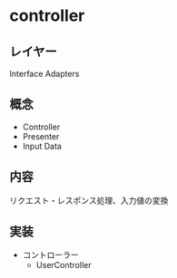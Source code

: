 # controller

## レイヤー
Interface Adapters

## 概念
- Controller
- Presenter
- Input Data

## 内容
リクエスト・レスポンス処理、入力値の変換

## 実装
- コントローラー
  - UserController
